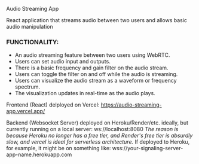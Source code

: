 Audio Streaming App

React application that streams audio between two users and allows basic audio manipulation

### **FUNCTIONALITY:**

- An audio streaming feature between two users using WebRTC.
- Users can set audio input and outputs.
- There is a basic frequency and gain filter on the audio stream.
- Users can toggle the filter on and off while the audio is streaming.
- Users can visualize the audio stream as a waveform or frequency spectrum.
- The visualization updates in real-time as the audio plays.

Frontend (React) delployed on Vercel:
https://audio-streaming-app.vercel.app/

Backend (Websocket Server) deployed on Heroku/Render/etc. ideally, but currently running on a local server:
ws://localhost:8080
_The reason is because Heroku no longer has a free tier, and Render's free tier is absurdly slow, and vercel is ideal for serverless architecture._
If deployed to Heroku, for example, it might be on something like:
wss://your-signaling-server-app-name.herokuapp.com
